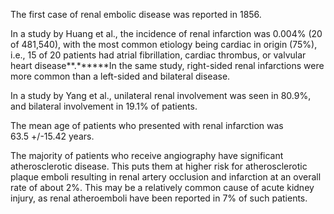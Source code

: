 The first case of renal embolic disease was reported in 1856.

In a study by Huang et al., the incidence of renal infarction was 0.004% (20 of 481,540), with the most common etiology being cardiac in origin (75%), i.e., 15 of 20 patients had atrial fibrillation, cardiac thrombus, or valvular heart disease**.******In the same study, right-sided renal infarctions were more common than a left-sided and bilateral disease.

In a study by Yang et al., unilateral renal involvement was seen in 80.9%, and bilateral involvement in 19.1% of patients.

The mean age of patients who presented with renal infarction was 63.5 +/-15.42 years.

The majority of patients who receive angiography have significant atherosclerotic disease. This puts them at higher risk for atherosclerotic plaque emboli resulting in renal artery occlusion and infarction at an overall rate of about 2%. This may be a relatively common cause of acute kidney injury, as renal atheroemboli have been reported in 7% of such patients.